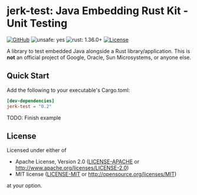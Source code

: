 # **jerk**-test: **J**ava **E**mbedding **R**ust **K**it - Unit Testing

[![GitHub](https://img.shields.io/github/stars/MaulingMonkey/jerk.svg?label=GitHub&style=social)](https://github.com/MaulingMonkey/jerk)
![unsafe: yes](https://img.shields.io/badge/unsafe-yes-yellow.svg)
![rust: 1.36.0+](https://img.shields.io/badge/rust-1.36.0%2B-green.svg)
[![License](https://img.shields.io/crates/l/jerk-build.svg)](https://github.com/MaulingMonkey/jerk-build)

A library to test embedded Java alongside a Rust library/application.
This is **not** an official project of Google, Oracle, Sun Microsystems, or anyone else.

## Quick Start

Add the following to your executable's Cargo.toml:

```toml
[dev-dependencies]
jerk-test = "0.2"
```

TODO: Finish example

## License

Licensed under either of

* Apache License, Version 2.0 ([LICENSE-APACHE](LICENSE-APACHE) or http://www.apache.org/licenses/LICENSE-2.0)
* MIT license ([LICENSE-MIT](LICENSE-MIT) or http://opensource.org/licenses/MIT)

at your option.
